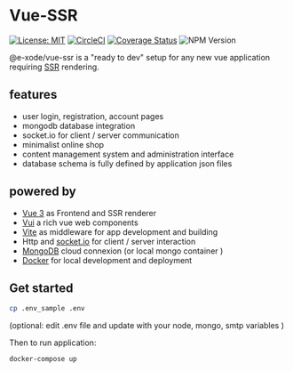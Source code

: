 # Vue-SSR

  [![License: MIT](https://img.shields.io/badge/License-MIT-yellow.svg)](https://opensource.org/licenses/MIT) [![CircleCI](https://dl.circleci.com/status-badge/img/gh/e-xode/vue-ssr/tree/master.svg?style=svg&circle-token=d8353b320a36159da949b935eba5cbdb41502a60)](https://dl.circleci.com/status-badge/redirect/gh/e-xode/vue-ssr/tree/master) [![Coverage Status](https://coveralls.io/repos/github/e-xode/vue-ssr/badge.svg?branch=master)](https://coveralls.io/github/e-xode/vue-ssr?branch=master) ![NPM Version](https://img.shields.io/npm/v/%40e-xode%2Fvue-ssr?color=green)

@e-xode/vue-ssr is a "ready to dev" setup for any new vue application requiring [SSR](https://vuejs.org/guide/scaling-up/ssr.html) rendering.

## features
- user login, registration, account pages
- mongodb database integration
- socket.io for client / server communication
- minimalist online shop
- content management system and administration interface
- database schema is fully defined by application json files

## powered by
- [Vue 3](https://vuejs.org/) as Frontend and SSR renderer
- [Vui](https://vui.e-xode.net/) a rich vue web components
- [Vite](https://vitejs.dev/) as middleware for app development and building
- Http and [socket.io](https://socket.io//) for client / server interaction
- [MongoDB](https://cloud.mongodb.com/) cloud connexion (or local mongo container )
- [Docker](https://www.docker.com/) for local development and deployment

## Get started
```sh
cp .env_sample .env
```
(optional: edit .env file and update with your node, mongo, smtp variables )

Then to run application:

```sh
docker-compose up
```
